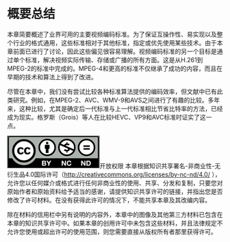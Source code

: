 # 概要总结

本章简要概述了业界可用的主要视频编码标准。为了保证互操作性、易实现以及整个行业的格式通用，这些标准相对于其他标准，指定或优先使用某些技术。由于本章前面已进行了讨论，因此这些偏见很容易理解。视频编码标准的另一个目标是通过单个标准，解决视频实际传输、存储或广播的所有方面。这是从H.261到MPEG-2的标准中完成的。MPEG-4和更高的标准不仅继承了成功的内容，而且在早期的技术和算法上得到了改进。

尽管在本章中，我们没有尝试比较各种标准算法提供的编码效率，但文献中已有此类研究。例如，在MPEG-2、AVC、WMV-9和AVS之间进行了有趣的比较。多年来，这种比较，尤其是确定后一代标准与上一代标准相比节省比特率的方法，已经成为现实。格罗斯（Grois）等人在比较HEVC、VP9和AVC标准时证实了这一点。

![](../images/3_20.png)开放权限
本章根据知识共享署名-非商业性-无衍生品4.0国际许可（http://creativecommons.org/licenses/by-nc-nd/4.0/ ），允许您以任何媒介或格式进行任何非商业性的使用、共享、分发和复制，只要您对原始作者和原始资料给予适当的感谢，请提供知识共享许可的链接，并指出您是否修改了许可材料。在没有获得此许可的情况下，不能共享本章及其改编内容。

除在材料的信用栏中另有说明的内容外，本章中的图像及其他第三方材料已包含在本章的知识共享许可中。如果本章的创用许可中未包含这些材料，并且法律规定不允许您使用或超出许可的使用范围，则您需要直接从版权所有者那里获得许可。
